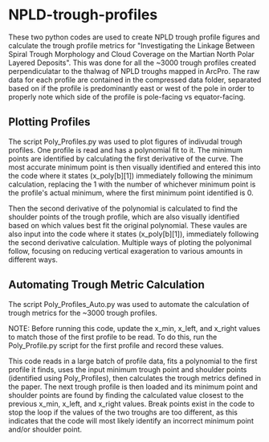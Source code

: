 # NPLD-trough-profiles
These two python codes are used to create NPLD trough profile figures and calculate the trough profile metrics for "Investigating the Linkage Between Spiral Trough Morphology and Cloud Coverage on the Martian North Polar Layered Deposits". This was done for all the ~3000 trough profiles created perpendiculatar to the thalwag of NPLD troughs mapped in ArcPro. The raw data for each profile are contained in the compressed data folder, separated based on if the profile is predominantly east or west of the pole in order to properly note which side of the profile is pole-facing vs equator-facing.

## Plotting Profiles
The script Poly_Profiles.py was used to plot figures of indivudal trough profiles. One profile is read and has a polynomial fit to it. The minimum points are identified by calculating the first derivative of the curve. The most accurate minimum point is then visually identified and entered this into the code where it states (x_poly[b][1]) immediately following the minimum calculation, replacing the 1 with the number of whichever minimum point is the profile's actual minimum, where the first minimum point identified is 0. 

Then the second derivative of the polynomial is calculated to find the shoulder points of the trough profile, which are also visually identified based on which values best fit the original polynomial. These vaules are also input into the code where it states (x_poly[b][1]), immediately following the second derivative calculation. Multiple ways of ploting the polyonimal follow, focusing on reducing vertical exageration to various amounts in different ways.

## Automating Trough Metric Calculation
The script Poly_Profiles_Auto.py was used to automate the calculation of trough metrics for the ~3000 trough profiles. 

NOTE: Before running this code, update the x_min, x_left, and x_right values to match those of the first profile to be read. To do this, run the Poly_Profile.py script for the first profile and record these values.

This code reads in a large batch of profile data, fits a polynomial to the first profile it finds, uses the input minimum trough point and shoulder points (identified using Poly_Profiles), then calculates the trough metrics defined in the paper. The next trough profile is then loaded and its minimum point and shoulder points are found by finding the calculated value closest to the previous x_min, x_left, and x_right values. Break points exist in the code to stop the loop if the values of the two troughs are too different, as this indicates that the code will most likely identify an incorrect minimum point and/or shoulder point. 
